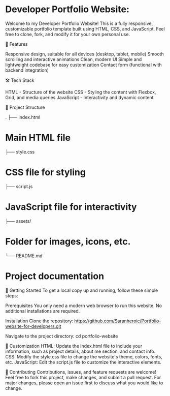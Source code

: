 # Developer Portfolio Website:


Welcome to my Developer Portfolio Website! This is a fully responsive, customizable portfolio template built using HTML, CSS, and JavaScript. Feel free to clone, fork, and modify it for your own personal use.

🚀 Features

Responsive design, suitable for all devices (desktop, tablet, mobile)
Smooth scrolling and interactive animations
Clean, modern UI
Simple and lightweight codebase for easy customization
Contact form (functional with backend integration)

🛠️ Tech Stack

HTML - Structure of the website
CSS - Styling the content with Flexbox, Grid, and media queries
JavaScript - Interactivity and dynamic content

📂 Project Structure

.
├── index.html 
# Main HTML file
├── style.css    
# CSS file for styling
├── script.js    
# JavaScript file for interactivity
├── assets/    
# Folder for images, icons, etc.
└── README.md 
# Project documentation

🌟 Getting Started
To get a local copy up and running, follow these simple steps:

Prerequisites
You only need a modern web browser to run this website. No additional installations are required.

Installation
Clone the repository:
https://github.com/Saranheroic/Portfolio-website-for-developers.git

Navigate to the project directory:
cd portfolio-website

🎨 Customization
HTML: Update the index.html file to include your information, such as project details, about me section, and contact info.
CSS: Modify the style.css file to change the website's theme, colors, fonts, etc.
JavaScript: Edit the script.js file to customize the interactive elements.

🤝 Contributing
Contributions, issues, and feature requests are welcome! Feel free to fork this project, make changes, and submit a pull request. For major changes, please open an issue first to discuss what you would like to change.
